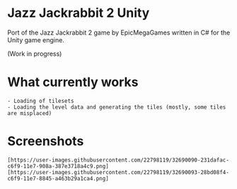 # Jazz Jackrabbit 2 Unity

Port of the Jazz Jackrabbit 2 game by EpicMegaGames written in C# for the Unity game engine.

(Work in progress)

# What currently works
    - Loading of tilesets
    - Loading the level data and generating the tiles (mostly, some tiles are misplaced)

# Screenshots
    [https://user-images.githubusercontent.com/22798119/32690090-231dafac-c6f9-11e7-908a-387e3718a4c9.png]
    [https://user-images.githubusercontent.com/22798119/32690093-28bd08f4-c6f9-11e7-8845-a463b29a1ca4.png]
